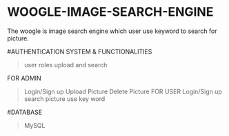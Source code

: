# WOOGLE-IMAGE-SEARCH-ENGINE
The woogle is image  search engine which user use keyword to search for picture.


#AUTHENTICATION SYSTEM & FUNCTIONALITIES
>user roles
>upload and search

FOR ADMIN 

>Login/Sign up
>Upload Picture
>Delete Picture
FOR USER
>Login/Sign up
>search picture use key word

#DATABASE
>MySQL

